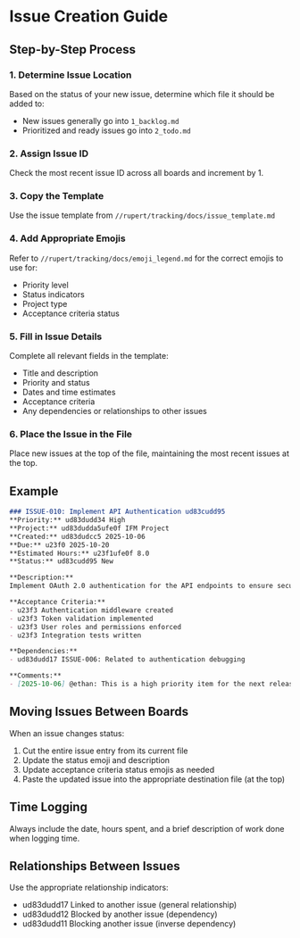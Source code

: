 # Issue Creation Guide

## Step-by-Step Process

### 1. Determine Issue Location
Based on the status of your new issue, determine which file it should be added to:
- New issues generally go into `1_backlog.md`
- Prioritized and ready issues go into `2_todo.md`

### 2. Assign Issue ID
Check the most recent issue ID across all boards and increment by 1.

### 3. Copy the Template
Use the issue template from `//rupert/tracking/docs/issue_template.md`

### 4. Add Appropriate Emojis
Refer to `//rupert/tracking/docs/emoji_legend.md` for the correct emojis to use for:
- Priority level
- Status indicators
- Project type
- Acceptance criteria status

### 5. Fill in Issue Details
Complete all relevant fields in the template:
- Title and description
- Priority and status
- Dates and time estimates
- Acceptance criteria
- Any dependencies or relationships to other issues

### 6. Place the Issue in the File
Place new issues at the top of the file, maintaining the most recent issues at the top.

## Example

```markdown
### ISSUE-010: Implement API Authentication ud83cudd95
**Priority:** ud83dudd34 High
**Project:** ud83dudda5ufe0f IFM Project
**Created:** ud83dudcc5 2025-10-06
**Due:** u23f0 2025-10-20
**Estimated Hours:** u23f1ufe0f 8.0
**Status:** ud83cudd95 New

**Description:**
Implement OAuth 2.0 authentication for the API endpoints to ensure secure access.

**Acceptance Criteria:**
- u23f3 Authentication middleware created
- u23f3 Token validation implemented
- u23f3 User roles and permissions enforced
- u23f3 Integration tests written

**Dependencies:**
- ud83dudd17 ISSUE-006: Related to authentication debugging

**Comments:**
- [2025-10-06] @ethan: This is a high priority item for the next release.
```

## Moving Issues Between Boards

When an issue changes status:

1. Cut the entire issue entry from its current file
2. Update the status emoji and description
3. Update acceptance criteria status emojis as needed
4. Paste the updated issue into the appropriate destination file (at the top)

## Time Logging

Always include the date, hours spent, and a brief description of work done when logging time.

## Relationships Between Issues

Use the appropriate relationship indicators:
- ud83dudd17 Linked to another issue (general relationship)
- ud83dudd12 Blocked by another issue (dependency)
- ud83dudd11 Blocking another issue (inverse dependency)